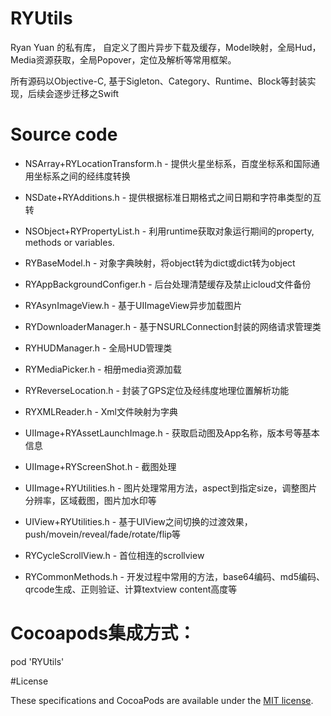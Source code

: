 # RYUtils
Ryan Yuan 的私有库， 自定义了图片异步下载及缓存，Model映射，全局Hud，Media资源获取，全局Popover，定位及解析等常用框架。

所有源码以Objective-C, 基于Sigleton、Category、Runtime、Block等封装实现，后续会逐步迁移之Swift

# Source code

- NSArray+RYLocationTransform.h - 提供火星坐标系，百度坐标系和国际通用坐标系之间的经纬度转换

- NSDate+RYAdditions.h - 提供根据标准日期格式之间日期和字符串类型的互转

- NSObject+RYPropertyList.h - 利用runtime获取对象运行期间的property, methods or variables.

- RYBaseModel.h - 对象字典映射，将object转为dict或dict转为object

- RYAppBackgroundConfiger.h - 后台处理清楚缓存及禁止icloud文件备份

- RYAsynImageView.h - 基于UIImageView异步加载图片

- RYDownloaderManager.h - 基于NSURLConnection封装的网络请求管理类

- RYHUDManager.h - 全局HUD管理类

- RYMediaPicker.h - 相册media资源加载

- RYReverseLocation.h - 封装了GPS定位及经纬度地理位置解析功能

- RYXMLReader.h - Xml文件映射为字典

- UIImage+RYAssetLaunchImage.h - 获取启动图及App名称，版本号等基本信息

- UIImage+RYScreenShot.h - 截图处理

- UIImage+RYUtilities.h - 图片处理常用方法，aspect到指定size，调整图片分辨率，区域截图，图片加水印等

- UIView+RYUtilities.h - 基于UIView之间切换的过渡效果， push/movein/reveal/fade/rotate/flip等

- RYCycleScrollView.h - 首位相连的scrollview

- RYCommonMethods.h - 开发过程中常用的方法，base64编码、md5编码、qrcode生成、正则验证、计算textview content高度等

# Cocoapods集成方式：

pod 'RYUtils'

#License

These specifications and CocoaPods are available under the <a href='https://opensource.org/licenses/mit-license.php'>MIT license</a>.
